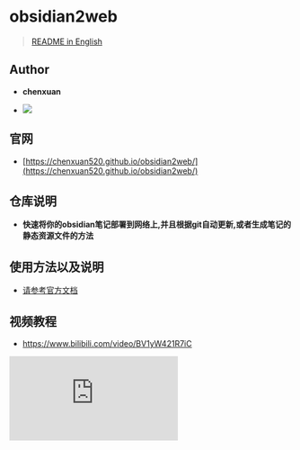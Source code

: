 # obsidian2web

> [README in English](./README.en.md)

## Author

- **chenxuan**

- ![](http://cdn.androidftp.top/pic/chenxuanweb/dog.png)

## 官网

- [https://chenxuan520.github.io/obsidian2web/](https://chenxuan520.github.io/obsidian2web/)

## 仓库说明

- **快速将你的obsidian笔记部署到网络上,并且根据git自动更新,或者生成笔记的静态资源文件的方法**

## 使用方法以及说明

- [请参考官方文档](https://github.com/chenxuan520/obsidian2web/blob/master/example/README.md)

## 视频教程

- https://www.bilibili.com/video/BV1yW421R7iC

![](https://player.bilibili.com/player.html?isOutside=true&aid=1856089767&bvid=BV1yW421R7iC&cid=1614183558&p=1)
